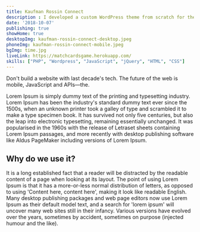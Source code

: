 ```yaml
---
title: Kaufman Rossin Connect
description : I developed a custom WordPress theme from scratch for the Kaufman Rossin Connect website. This allowed the team at Kaufman Rossin Connect to update the content of their website at any time without having to deal with any code.
date: '2018-10-07'
publishing: true
showHome: true
desktopImg: kaufman-rossin-connect-desktop.jpeg
phoneImg: kaufman-rossin-connect-mobile.jpeg
bgImg: time.jpg
liveLink: https://matchcardsgame.herokuapp.com/
skills: ["PHP", "Wordpress", "JavaScript", "jQuery", "HTML", "CSS"]
---
```


Don't build a website with last decade's tech. The future of the web is mobile, JavaScript and APIs—the.



Lorem Ipsum is simply dummy text of the printing and typesetting industry. Lorem Ipsum has been the industry's standard dummy text ever since the 1500s, when an unknown printer took a galley of type and scrambled it to make a type specimen book. It has survived not only five centuries, but also the leap into electronic typesetting, remaining essentially unchanged. It was popularised in the 1960s with the release of Letraset sheets containing Lorem Ipsum passages, and more recently with desktop publishing software like Aldus PageMaker including versions of Lorem Ipsum.

## Why do we use it?

It is a long established fact that a reader will be distracted by the readable content of a page when looking at its layout. The point of using Lorem Ipsum is that it has a more-or-less normal distribution of letters, as opposed to using 'Content here, content here', making it look like readable English. Many desktop publishing packages and web page editors now use Lorem Ipsum as their default model text, and a search for 'lorem ipsum' will uncover many web sites still in their infancy. Various versions have evolved over the years, sometimes by accident, sometimes on purpose (injected humour and the like).
